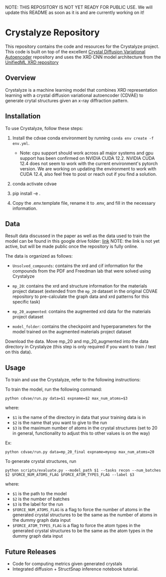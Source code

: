 NOTE: THIS REPOSITORY IS NOT YET READY FOR PUBLIC USE. We will update this README as soon as it is and are currently working on it!

# Crystalyze Repository

This repository contains the code and resources for the Crystalyze project. This code is built on top of the excellent [Crystal Diffusion Variational Autoencoder](https://github.com/txie-93/cdvae) repository and uses the XRD CNN model architecture from the [UnifiedML XRD repository](https://github.com/AGI-init/XRDs/tree/main)

## Overview

Crystalyze is a machine learning model that combines XRD representation learning with a crystal diffusion variational autoencoder (CDVAE) to generate crytal structures given an x-ray diffraction pattern. 

## Installation

To use Crystalyze, follow these steps:

1. Install the cdvae conda environment by running `conda env create -f env.yml`. 
    * Note: cpu support should work across all major systems and gpu support has been confirmed on NVIDIA CUDA 12.2. NVIDIA CUDA 12.4 does not seem to work with the current environment's pytorch version.
    We are working on updating the environment to work with CUDA 12.4, also feel free to post or reach out if you find a solution. 

2. conda activate cdvae

3. pip install -e .

4. Copy the .env.template file, rename it to .env, and fill in the necessary information.

## Data 

Result data discussed in the paper as well as the data used to train the model can be found in this google drive folder: [link](https://drive.google.com/drive/u/0/folders/1iANYLKp4pscNSA1VirSSSrPnt-2BNfzx) NOTE: the link is not yet active, but will be made public once the repository is fully online. 

The data is organized as follows:

- `Unsolved_compounds`: contains the xrd and cif information for the compounds from the PDF and Freedman lab that were solved using Crystalyze

- `mp_20`: contains the xrd and structure information for the materials project dataset (extended from the `mp_20` dataset in the original CDVAE repository to pre-calculate the graph data and xrd patterns for this specific task)

- `mp_20_augmented`: contains the augmented xrd data for the materials project dataset 

- `model_folder`: contains the checkpoint and hyperparameters for the model trained on the augmented materials project dataset

Download the data. Move mp_20 and mp_20_augmented into the data directory in Crystalyze (this step is only required if you want to train / test on this data). 

## Usage

To train and use the Crystalyze, refer to the following instructions:

To train the model, run the following command:

```python cdvae/run.py data=$1 expname=$2 max_num_atoms=$3```

where: 
- `$1` is the name of the directory in data that your training data is in 
- `$2` is the name that you want to give to the run 
- `$3` is the maximum number of atoms in the crystal structures (set to 20 in general, functionality to adjust this to other values is on the way)

Ex: 

```python cdvae/run.py data=mp_20_final expname=myexp max_num_atoms=20```

To generate crystal structures, run 

```python scripts/evaluate.py --model_path $1 --tasks recon --num_batches $2 $FORCE_NUM_ATOMS_FLAG $FORCE_ATOM_TYPES_FLAG --label $3 ```

where:
- `$1` is the path to the model
- `$2` is the number of batches
- `$3` is the label for the run
- `$FORCE_NUM_ATOMS_FLAG` is a flag to force the number of atoms in the generated crystal structures to be the same as the number of atoms in the dummy graph data input
- `$FORCE_ATOM_TYPES_FLAG` is a flag to force the atom types in the generated crystal structures to be the same as the atom types in the dummy graph data input

## Future Releases 
* Code for computing metrics given generated crystals
* Integrated diffusion + StructSnap inference notebook tutorial. 
